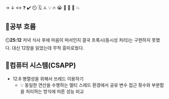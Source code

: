 → ↓ ↔ ❓ ✔️ ⏲️ 🗓️ ⚔️ 💡 🔥 😭 👏 🎵 🚨 💥

## 🧠공부 흐름
⏲️**25:12** 저녁 식사 후에 마음이 떠서인지 결국 프록시(동시성 처리)는 구현하지 못했다. 대신 12장을 읽었는데 무척 흥미로웠다.  

## 📓컴퓨터 시스템(CSAPP)
- 12.6 병렬성을 위해서 쓰레드 이용하기
    - 💡 동일한 연산을 수행하는 멀티 스레드 환경에서 공유 변수 접근 횟수와 부분합을 처리하는 방식에 따른 성능 비교

